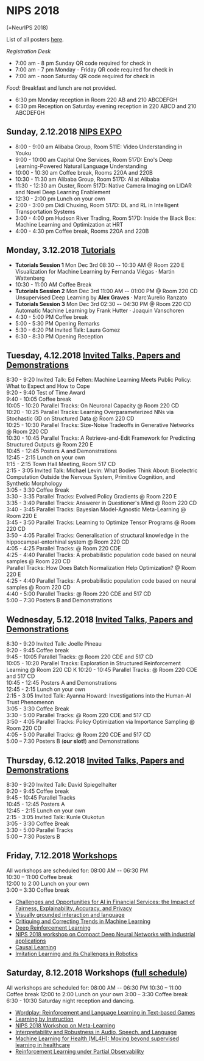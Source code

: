 
# NIPS 2018
(=NeurIPS 2018)

List of all posters [here](https://www.nips.cc/Conferences/2018/Schedule?type=Poster).

*Registration Desk*
- 7:00 am - 8 pm Sunday QR code required for check in
- 7:00 am - 7 pm Monday - Friday  QR code required for check in
- 7:00 am - noon Saturday QR code required for check in

*Food:*
Breakfast and lunch are not provided. 
- 6:30 pm Monday reception in Room 220 AB and 210 ABCDEFGH
- 6:30 pm Reception on Saturday evening reception in 220 ABCD and 210 ABCDEFGH

## Sunday, 2.12.2018  [NIPS EXPO](https://nips.cc/Conferences/2018/ExpoSchedule)

- 8:00 - 9:00 am Alibaba Group, Room 511E:  Video Understanding in Youku
- 9:00 - 10:00 am Capital One Services, Room 517D: Eno's Deep Learning-Powered Natural Language Understanding
- 10:00 - 10:30 am Coffee break, Rooms 220A and 220B
- 10:30 - 11:30 am Alibaba Group, Room 517D: AI at Alibaba
- 11:30 - 12:30 am Ouster, Room 517D: Native Camera Imaging on LIDAR and Novel Deep Learning Enablement
- 12:30 - 2:00 pm Lunch on your own
- 2:00 - 3:00 pm Didi Chuxing, Room 517D:  DL and RL in Intelligent Transportation Systems
- 3:00 - 4:00 pm Hudson River Trading, Room 517D: Inside the Black Box: Machine Learning and Optimization at HRT
- 4:00 - 4:30 pm Coffee break, Rooms 220A and 220B

## Monday, 3.12.2018  [Tutorials](https://nips.cc/Conferences/2018/Schedule?day=0)

- **Tutorials Session 1** Mon Dec 3rd 08:30 -- 10:30 AM @ Room 220 E  
Visualization for Machine Learning by Fernanda Viégas · Martin Wattenberg
- 10:30 - 11:00 AM Coffee Break
- **Tutorials Session 2** Mon Dec 3rd 11:00 AM -- 01:00 PM @ Room 220 CD  
Unsupervised Deep Learning by **Alex Graves** · Marc'Aurelio Ranzato
- **Tutorials Session 3** Mon Dec 3rd 02:30 -- 04:30 PM @ Room 220 CD  
Automatic Machine Learning by Frank Hutter · Joaquin Vanschoren
- 4:30 - 5:00 PM Coffee break
- 5:00 - 5:30 PM Opening Remarks
- 5:30 - 6:20 PM Invited Talk: Laura Gomez
- 6:30 - 8:30 PM Opening Reception

## Tuesday, 4.12.2018  [Invited Talks, Papers and Demonstrations](https://nips.cc/Conferences/2018/Schedule?day=1)

8:30 - 9:20 Invited Talk: Ed Felten: Machine Learning Meets Public Policy: What to Expect and How to Cope  
9:20 - 9:40 Test of Time Award  
9:40 - 10:05 Coffee break  
10:05 - 10:20 Parallel Tracks: On Neuronal Capacity  @ Room 220 CD  
10:20 - 10:25 Parallel Tracks: Learning Overparameterized NNs via Stochastic GD on Structured Data @ Room 220 CD  
10:25 - 10:30 Parallel Tracks: Size-Noise Tradeoffs in Generative Networks @ Room 220 CD  
10:30 - 10:45 Parallel Tracks: A Retrieve-and-Edit Framework for Predicting Structured Outputs @ Room 220 E  
10:45 - 12:45 Posters A and Demonstrations  
12:45 - 2:15 Lunch on your own  
1:15 - 2:15 Town Hall Meeting, Room 517 CD  
2:15 - 3:05 Invited Talk: Michael Levin: What Bodies Think About: Bioelectric Computation Outside the Nervous System, Primitive Cognition, and Synthetic Morphology  
3:05 - 3:30 Coffee Break  
3:30 - 3:35 Parallel Tracks: Evolved Policy Gradients @ Room 220 E  
3:35 - 3:40 Parallel Tracks: Answerer in Questioner's Mind @ Room 220 CD  
3:40 - 3:45 Parallel Tracks: Bayesian Model-Agnostic Meta-Learning @ Room 220 E  
3:45 - 3:50 Parallel Tracks: Learning to Optimize Tensor Programs @ Room 220 CD  
3:50 - 4:05 Parallel Tracks: Generalisation of structural knowledge in the hippocampal-entorhinal system @ Room 220 CD  
4:05 - 4:25 Parallel Tracks: @ Room 220 CDE  
4:25 - 4:40 Parallel Tracks: A probabilistic population code based on neural samples @ Room 220 CD  
            Parallel Tracks: How Does Batch Normalization Help Optimization? @ Room 220 E  
4:25 - 4:40 Parallel Tracks: A probabilistic population code based on neural samples @ Room 220 CD  
4:40 - 5:00 Parallel Tracks: @ Room 220 CDE and 517 CD  
5:00 – 7:30 Posters B and Demonstrations  

## Wednesday, 5.12.2018  [Invited Talks, Papers and Demonstrations](https://nips.cc/Conferences/2018/Schedule?day=2)

8:30 - 9:20 Invited Talk:  Joelle Pineau  
9:20 - 9:45 Coffee break  
9:45 - 10:05 Parallel Tracks: @ Room 220 CDE and 517 CD  
10:05 - 10:20 Parallel Tracks: Exploration in Structured Reinforcement Learning @ Room 220 CD  K
10:20 - 10:45 Parallel Tracks: @ Room 220 CDE and 517 CD  
10:45 - 12:45 Posters A  and Demonstrations  
12:45 - 2:15 Lunch on your own  
2:15 - 3:05 Invited Talk: Ayanna Howard: Investigations into the Human-AI Trust Phenomenon  
3:05 - 3:30 Coffee Break  
3:30 - 5:00 Parallel Tracks: @ Room 220 CDE and 517 CD  
3:50 - 4:05 Parallel Tracks: Policy Optimization via Importance Sampling @ Room 220 CD  
4:05 - 5:00 Parallel Tracks: @ Room 220 CDE and 517 CD  
5:00 – 7:30 Posters B (**our slot!**) and Demonstrations  

## Thursday, 6.12.2018  [Invited Talks, Papers and Demonstrations](https://nips.cc/Conferences/2018/Schedule?day=3)

8:30 - 9:20 Invited Talk:  David Spiegelhalter  
9:20 - 9:45 Coffee break   
9:45 - 10:45 Parallel Tracks  
10:45 - 12:45 Posters A  
12:45 - 2:15 Lunch on your own   
2:15 - 3:05 Invited Talk:  Kunle Olukotun  
3:05 - 3:30 Coffee Break  
3:30 - 5:00 Parallel Tracks  
5:00 – 7:30 Posters B  

## Friday, 7.12.2018  [Workshops](https://nips.cc/Conferences/2018/Schedule?type=Workshop)

All workshops are scheduled for: 08:00 AM -- 06:30 PM  
10:30 – 11:00 Coffee break  
12:00 to 2:00  Lunch on your own  
3:00 – 3:30 Coffee break

- [Challenges and Opportunities for AI in Financial Services: the Impact of Fairness, Explainability, Accuracy, and Privacy](https://nips.cc/Conferences/2018/Schedule?showEvent=10908)
- [Visually grounded interaction and language](https://nips.cc/Conferences/2018/Schedule?showEvent=10937)
- [Critiquing and Correcting Trends in Machine Learning](https://nips.cc/Conferences/2018/Schedule?showEvent=10911)
- [Deep Reinforcement Learning](https://nips.cc/Conferences/2018/Schedule?showEvent=10912) 
- [NIPS 2018 workshop on Compact Deep Neural Networks with industrial applications](https://nips.cc/Conferences/2018/Schedule?showEvent=10941)
- [Causal Learning](https://nips.cc/Conferences/2018/Schedule?showEvent=10907)
- [Imitation Learning and its Challenges in Robotics](https://nips.cc/Conferences/2018/Schedule?showEvent=10914)

## Saturday, 8.12.2018  Workshops ([full schedule](https://nips.cc/Conferences/2018/Schedule?type=Workshop))

All workshops are scheduled for: 08:00 AM -- 06:30 PM 
10:30 – 11:00 Coffee break
12:00 to 2:00  Lunch on your own
3:00 – 3:30 Coffee break
6:30 - 10:30 Saturday night reception and dancing.

- [Wordplay: Reinforcement and Language Learning in Text-based Games](https://nips.cc/Conferences/2018/Schedule?showEvent=10938)
- [Learning by Instruction](https://nips.cc/Conferences/2018/Schedule?showEvent=10918)
- [NIPS 2018 Workshop on Meta-Learning](https://nips.cc/Conferences/2018/Schedule?showEvent=10932)
- [Interpretability and Robustness in Audio, Speech, and Language](https://nips.cc/Conferences/2018/Schedule?showEvent=10917)
- [Machine Learning for Health (ML4H): Moving beyond supervised learning in healthcare](https://nips.cc/Conferences/2018/Schedule?showEvent=10922)
- [Reinforcement Learning under Partial Observability](https://nips.cc/Conferences/2018/Schedule?showEvent=10929)
